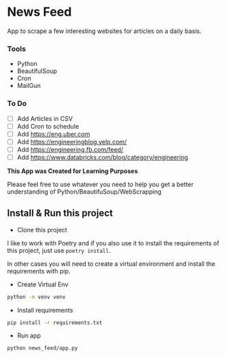 # News Feed

App to scrape a few interesting websites for articles on a daily basis. 

### Tools
- Python
- BeautifulSoup 
- Cron
- MailGun 

### To Do
- [ ] Add Articles in CSV
- [ ] Add Cron to schedule
- [ ] Add https://eng.uber.com
- [ ] Add https://engineeringblog.yelp.com/
- [ ] Add https://engineering.fb.com/feed/
- [ ] Add https://www.databricks.com/blog/category/engineering

**This App was Created for Learning Purposes**

Please feel free to use whatever you need to help you get a better understanding of Python/BeautifuSoup/WebScrapping

## Install & Run this project

- Clone this project

I like to work with Poetry and if you also use it to install the requirements of this project, just use `poetry install`.

In other cases you will need to create a virtual environment and install the requirements with pip.

- Create Virtual Env
```bash
python -m venv venv
```
- Install requirements

```bash
pip install -r requirements.txt
```
- Run app
```bash
python news_feed/app.py
```